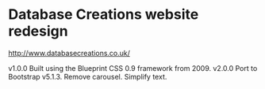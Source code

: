 # Database Creations website redesign

http://www.databasecreations.co.uk/

v1.0.0 Built using the Blueprint CSS 0.9 framework from 2009.
v2.0.0 Port to Bootstrap v5.1.3. Remove carousel. Simplify text.